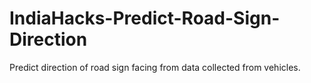 # IndiaHacks-Predict-Road-Sign-Direction
Predict direction of road sign facing from data collected from vehicles.
